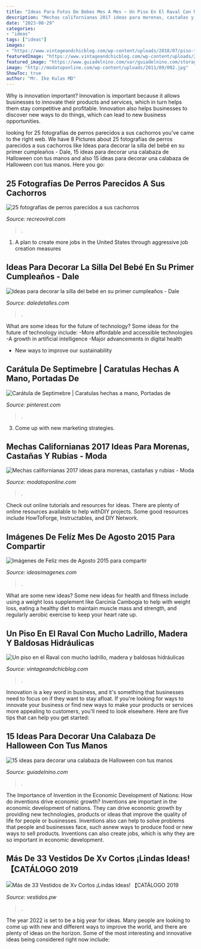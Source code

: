 ```yaml
---
title: "Ideas Para Fotos De Bebes Mes A Mes ~ Un Piso En El Raval Con Mucho Ladrillo, Madera Y Baldosas Hidráulicas"
description: "Mechas californianas 2017 ideas para morenas, castañas y rubias"
date: "2023-08-29"
categories:
- "ideas"
tags: ["ideas"]
images:
- "https://www.vintageandchicblog.com/wp-content/uploads/2018/07/piso-techo-bovedilla-catalana-decoracion-moderna-reforma.jpg"
featuredImage: "https://www.vintageandchicblog.com/wp-content/uploads/2018/07/piso-techo-bovedilla-catalana-decoracion-moderna-reforma.jpg"
featured_image: "https://www.guiadelnino.com/var/guiadelnino.com/storage/images/juegos-y-fiestas/halloween/15-ideas-para-decorar-una-calabaza-de-halloween-con-tus-manos/7605255-15-esl-ES/15-ideas-para-decorar-una-calabaza-de-halloween-con-tus-manos.jpg"
image: "http://modatoponline.com/wp-content/uploads/2011/09/002.jpg"
ShowToc: true
author: "Mr. Ike Kulas MD"
---
```



Why is innovation important?
Innovation is important because it allows businesses to innovate their products and services, which in turn helps them stay competitive and profitable. Innovation also helps businesses to discover new ways to do things, which can lead to new business opportunities.

	

		
looking for 25 fotografías de perros parecidos a sus cachorros you've came to the right web. We have 8 Pictures about 25 fotografías de perros parecidos a sus cachorros like Ideas para decorar la silla del bebé en su primer cumpleaños - Dale, 15 ideas para decorar una calabaza de Halloween con tus manos and also 15 ideas para decorar una calabaza de Halloween con tus manos. Here you go:
		
    
## 25 Fotografías De Perros Parecidos A Sus Cachorros

<img loading=lazy src="https://www.recreoviral.com/wp-content/uploads/2015/08/Fotografías-de-perros-con-sus-cachorros-22.jpg" onerror="this.onerror=null;this.src='https://tse4.mm.bing.net/th?id=OIP.dn_iqNWtBg9fVSmxPOAulgHaJT&amp;pid=15.1';" alt="25 fotografías de perros parecidos a sus cachorros">

_Source: recreoviral.com_

>. 

	

1. A plan to create more jobs in the United States through aggressive job creation measures 

    
## Ideas Para Decorar La Silla Del Bebé En Su Primer Cumpleaños - Dale

<img loading=lazy src="https://i1.wp.com/www.daledetalles.com/wp-content/uploads/2016/09/silla-de-bebe-decorada7.jpg" onerror="this.onerror=null;this.src='https://tse4.mm.bing.net/th?id=OIP.VjTKYyAJu-xE9ntc33HH9gHaLG&amp;pid=15.1';" alt="Ideas para decorar la silla del bebé en su primer cumpleaños - Dale">

_Source: daledetalles.com_

>. 

	

What are some ideas for the future of technology?
Some ideas for the future of technology include: 
-More affordable and accessible technologies 
-A growth in artificial intelligence 
-Major advancements in digital health 
- New ways to improve our sustainability

    
## Carátula De Septimebre | Caratulas Hechas A Mano, Portadas De

<img loading=lazy src="https://i.pinimg.com/736x/5b/f9/85/5bf985d292863df6e2443242a03c9255.jpg" onerror="this.onerror=null;this.src='https://tse3.mm.bing.net/th?id=OIP.Gk9XPE6eTrDL2aMeovBTMQAAAA&amp;pid=15.1';" alt="Carátula de Septimebre | Caratulas hechas a mano, Portadas de">

_Source: pinterest.com_

>. 

	

3. Come up with new marketing strategies.

    
## Mechas Californianas 2017 Ideas Para Morenas, Castañas Y Rubias - Moda

<img loading=lazy src="http://modatoponline.com/wp-content/uploads/2011/09/002.jpg" onerror="this.onerror=null;this.src='https://tse4.mm.bing.net/th?id=OIP.ly0uCPSi23fIvc-i0vHliAHaNW&amp;pid=15.1';" alt="Mechas californianas 2017 ideas para morenas, castañas y rubias - Moda">

_Source: modatoponline.com_

>. 

	

Check out online tutorials and resources for ideas. There are plenty of online resources available to help withDIY projects. Some good resources include HowToForge, Instructables, and DIY Network. 

    
## Imágenes De Felíz Mes De Agosto 2015 Para Compartir

<img loading=lazy src="https://ideasimagenes.com/wp-content/uploads/2015/07/Agosto.gif" onerror="this.onerror=null;this.src='https://tse1.mm.bing.net/th?id=OIP.VTUGDuq7niIa6h070fZhHgAAAA&amp;pid=15.1';" alt="Imágenes de Felíz mes de Agosto 2015 para compartir">

_Source: ideasimagenes.com_

>. 

	

What are some new ideas?
Some new ideas for health and fitness include using a weight loss supplement like Garcinia Cambogia to help with weight loss, eating a healthy diet to maintain muscle mass and strength, and regularly aerobic exercise to keep your heart rate up.

    
## Un Piso En El Raval Con Mucho Ladrillo, Madera Y Baldosas Hidráulicas

<img loading=lazy src="https://www.vintageandchicblog.com/wp-content/uploads/2018/07/piso-techo-bovedilla-catalana-decoracion-moderna-reforma.jpg" onerror="this.onerror=null;this.src='https://tse2.mm.bing.net/th?id=OIP.CDwsZLEidbVBWreGE71vOwHaLH&amp;pid=15.1';" alt="Un piso en el Raval con mucho ladrillo, madera y baldosas hidráulicas">

_Source: vintageandchicblog.com_

>. 

	

Innovation is a key word in business, and it's something that businesses need to focus on if they want to stay afloat. If you're looking for ways to innovate your business or find new ways to make your products or services more appealing to customers, you'll need to look elsewhere. Here are five tips that can help you get started: 

    
## 15 Ideas Para Decorar Una Calabaza De Halloween Con Tus Manos

<img loading=lazy src="https://www.guiadelnino.com/var/guiadelnino.com/storage/images/juegos-y-fiestas/halloween/15-ideas-para-decorar-una-calabaza-de-halloween-con-tus-manos/7605255-15-esl-ES/15-ideas-para-decorar-una-calabaza-de-halloween-con-tus-manos.jpg" onerror="this.onerror=null;this.src='https://tse2.mm.bing.net/th?id=OIP.Ee3gYzH6FLFl7KRC5YrfxQHaC5&amp;pid=15.1';" alt="15 ideas para decorar una calabaza de Halloween con tus manos">

_Source: guiadelnino.com_

>. 

	

The Importance of Invention in the Economic Development of Nations: How do inventions drive economic growth?
Inventions are important in the economic development of nations. They can drive economic growth by providing new technologies, products or ideas that improve the quality of life for people or businesses. Inventions also can help to solve problems that people and businesses face, such asnew ways to produce food or new ways to sell products. Inventions can also create jobs, which is why they are so important in economic development.

    
## Más De 33 Vestidos De Xv Cortos ¡Lindas Ideas! 【CATÁLOGO 2019

<img loading=lazy src="https://1.bp.blogspot.com/-ZUJlaEMzuro/W6T5VbmjOTI/AAAAAAADBy4/nZjgiiUno684p-teIyaJBSeSfF-kGvjSQCLcBGAs/s1600/Vestidos-de-xv-cortos-8.JPG" onerror="this.onerror=null;this.src='https://tse2.mm.bing.net/th?id=OIP.b5ad1jm9SwjfrKG5fCbsOQHaJ3&amp;pid=15.1';" alt="Más de 33 Vestidos de Xv Cortos ¡Lindas Ideas! 【CATÁLOGO 2019">

_Source: vestidos.pw_

>. 

	

The year 2022 is set to be a big year for ideas. Many people are looking to come up with new and different ways to improve the world, and there are plenty of ideas on the horizon. Some of the most interesting and innovative ideas being considered right now include: 

